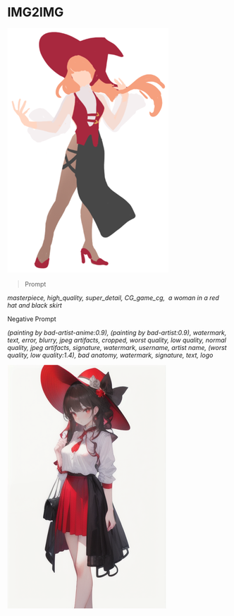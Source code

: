 # IMG2IMG

![image](https://github.com/KKJ1000/XR_GameProject_2025/blob/main/img2img/RedHat.png?raw=true)

>Prompt

*masterpiece, high_quality, super_detail, CG_game_cg,  a woman in a red hat and black skirt*

Negative Prompt

*(painting by bad-artist-anime:0.9), (painting by bad-artist:0.9), watermark, text, error, blurry, jpeg artifacts, cropped, worst quality, low quality, normal quality, jpeg artifacts, signature, watermark, username, artist name, (worst quality, low quality:1.4), bad anatomy, watermark, signature, text, logo*

![image](https://github.com/KKJ1000/XR_GameProject_2025/blob/main/img2img/00004-3026577010.png?raw=true)


